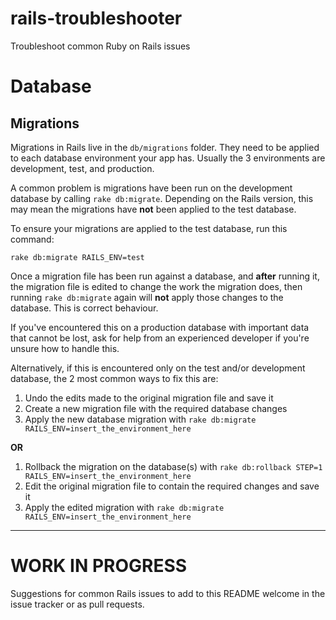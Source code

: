 # rails-troubleshooter

Troubleshoot common Ruby on Rails issues

# Database

## Migrations

Migrations in Rails live in the `db/migrations` folder. They need to be applied to each database environment your app has. Usually the 3 environments are development, test, and production.

A common problem is migrations have been run on the development database by calling `rake db:migrate`. Depending on the Rails version, this may mean the migrations have **not** been applied to the test database.

To ensure your migrations are applied to the test database, run this command:

```
rake db:migrate RAILS_ENV=test
```

Once a migration file has been run against a database, and **after** running it, the migration file is edited to change the work the migration does, then running `rake db:migrate` again will **not** apply those changes to the database. This is correct behaviour.

If you've encountered this on a production database with important data that cannot be lost, ask for help from an experienced developer if you're unsure how to handle this.

Alternatively, if this is encountered only on the test and/or development database, the 2 most common ways to fix this are:

1. Undo the edits made to the original migration file and save it
2. Create a new migration file with the required database changes
3. Apply the new database migration with `rake db:migrate RAILS_ENV=insert_the_environment_here`

**OR**

1. Rollback the migration on the database(s) with `rake db:rollback STEP=1 RAILS_ENV=insert_the_environment_here`
2. Edit the original migration file to contain the required changes and save it
3. Apply the edited migration with  `rake db:migrate RAILS_ENV=insert_the_environment_here`

---

# WORK IN PROGRESS

Suggestions for common Rails issues to add to this README welcome in the issue tracker or as pull requests.